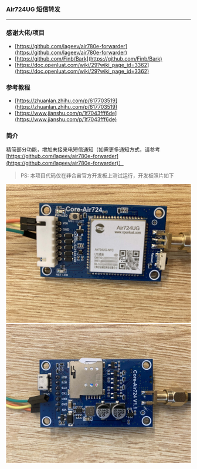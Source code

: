### Air724UG 短信转发

---

### 感谢大佬/项目
* [https://github.com/lageev/air780e-forwarder](https://github.com/lageev/air780e-forwarder)
* [https://github.com/Finb/Bark](https://github.com/Finb/Bark)
* [https://doc.openluat.com/wiki/29?wiki_page_id=3362](https://doc.openluat.com/wiki/29?wiki_page_id=3362)


### 参考教程
* [https://zhuanlan.zhihu.com/p/617703519](https://zhuanlan.zhihu.com/p/617703519)
* [https://www.jianshu.com/p/1f7043fff6de](https://www.jianshu.com/p/1f7043fff6de)


### 简介
精简部分功能，增加未接来电短信通知（如需更多通知方式，请参考 [https://github.com/lageev/air780e-forwarder](https://github.com/lageev/air780e-forwarder)）


> PS: 本项目代码仅在非合宙官方开发板上测试运行，开发板照片如下

![Front](https://github.com/ourml/air724ug-sms-forwarder/blob/main/IMG/front.jpg "Front")
![Back](https://github.com/ourml/air724ug-sms-forwarder/blob/main/IMG/back.jpg "Back")
